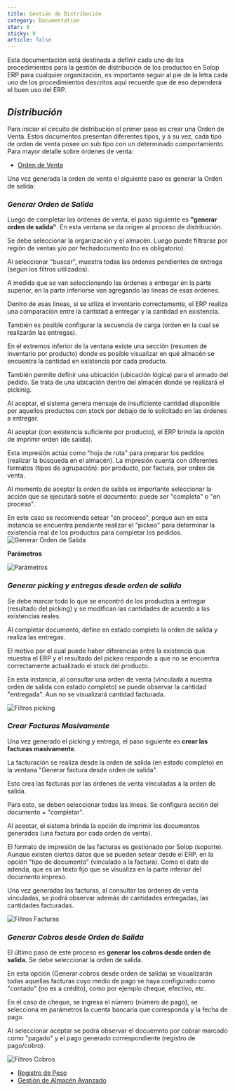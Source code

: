 ```yaml
---
title: Gestión de Distribución
category: Documentation
star: 9
sticky: 9
article: false
---
```


Esta documentación está destinada a definir cada uno de los procedimientos para la gestión de distribución de los productos en Solop ERP para cualquier organización, es importante seguir al pie de la letra cada uno de los procedimientos descritos aquí recuerde que de eso dependerá el buen uso del ERP.

## ***__Distribución__***


Para iniciar el circuito de distribución el primer paso es crear una Orden de Venta.
Estos documentos presentan diferentes tipos, y a su vez, cada tipo de orden de venta posee un sub tipo con un determinado comportamiento.
Para mayor detalle sobre órdenes de venta:

- [Orden de Venta](order)

Una vez generada la orden de venta el siguiente paso es generar la Orden de salida:

### ***__Generar Orden de Salida__***


Luego de completar las órdenes de venta, el paso siguiente es **"generar orden de salida"**. En esta ventana se da origen al proceso de distribución.

Se debe seleccionar la organización y el almacén. Luego puede filtrarse por región de ventas y/o por fechadocumento (no es obligatorio).

Al seleccionar "buscar", muestra todas las órdenes pendientes de entrega (según los filtros utilizados).

A medida que se van seleccionando las órdenes a entregar en la parte superior, en la parte inferiorse van agregando las líneas de esas órdenes.

Dentro de esas líneas, si se utliza el inventario correctamente, el ERP realiza una comparación entre la cantidad a entregar y la cantidad en existencia.

También es posible configurar la secuencia de carga (orden en la cual se realizarán las entregas).

En el extremos inferior de la ventana existe una sección (resumen de inventario por producto) donde es posible visualizar en qué almacén se encuentra la cantidad en existencia por cada producto.

También permite definir una ubicación (ubicación lógica) para el armado del pedido. Se trata de una ubicación dentro del almacén donde se realizará el pickinig.

Al aceptar, el sistema genera mensaje de insuficiente cantidad disponible por aquellos productos con stock por debajo de lo solicitado en las órdenes a entregar.

Al aceptar (con existencia suficiente por producto), el ERP brinda la opción de imprimir orden (de salida).

Esta impresión actúa como "hoja de ruta" para preparar los pedidos (realizar la búsqueda en el almacén).
La impresión cuenta con diferentes formatos (tipos de agrupación): por producto, por factura, por orden de venta.

Al momento de aceptar la orden de salida es importante seleccionar la acción que se ejecutará sobre el documento: puede ser "completo" o "en proceso".

En este caso se recomienda setear "en proceso", porque aun en esta instancia se encuentra pendiente realizar el "pickeo" para determinar la existencia real de los productos para completar los pedidos.
![Generar Orden de Salida](/assets/img/docs/distribution-management/dim-distribution-image23.png)

**Parámetros**

![Parámetros](/assets/img/docs/distribution-management/dim-distribution-image24.png)

### ***__Generar picking y entregas desde orden de salida__***


Se debe marcar todo lo que se encontró de los productos a entregar (resultado del picking) y se modifican las cantidades de acuerdo a las existencias reales.

Al completar documento, define en estado completo la orden de salida y realiza las entregas.

El motivo por el cual puede haber diferencias entre la existencia que muestra el ERP y el resultado del pickeo responde a que no se encuentra correctamente actualizado el stock del producto.

En esta instancia, al consultar una orden de venta (vinculada a nuestra orden de salida con estado completo) se puede observar la cantidad "entregada". Aun no se visualizará cantidad facturada.

![Filtros picking](/assets/img/docs/distribution-management/dim-distribution-image25.png)

### ***__Crear Facturas Masivamente__***


Una vez generado el picking y entrega, el paso siguiente es **crear las facturas masivamente**.

La facturación se realiza desde la orden de salida (en estado completo) en la ventana "Generar factura desde orden de salida".

Esto crea las facturas por las órdenes de venta vinculadas a la orden de salida.

Para esto, se deben seleccionar todas las líneas. Se configura acción del documento = "completar".

Al aceotar, el sistema brinda la opción de imprimir los documentos generados (una factura por cada orden de venta).

El formato de impresión de las facturas es gestionado por Solop (soporte). Aunque existen ciertos datos que se pueden setear desde el ERP, en la opción "tipo de documento" (vinculado a la factura). Como el dato de adenda, que es un texto fijo que se visualiza en la parte inferior del documento impreso.

Una vez generadas las facturas, al consultar las órdenes de venta vinculadas, se podrá observar además de cantidades entregadas, las cantidades facturadas.

![Filtros Facturas](/assets/img/docs/distribution-management/dim-distribution-image26.png)

### ***__Generar Cobros desde Orden de Salida__***


El último paso de este proceso es **generar los cobros desde orden de salida.**  Se debe seleccionar la orden de salida.

En esta opción (Generar cobros desde orden de salida) se visualizarán todas aquellas facturas cuyo medio de pago se haya configurado como "contado" (no es a crédito), como por ejemplo cheque, efectivo, etc.

En el caso de cheque, se ingresa el número (número de pago), se selecciona en parámetros la cuenta bancaria que corresponda y la fecha de pago.

Al seleccionar aceptar se podrá observar el docuemnto por cobrar marcado como "pagado" y el pago generado correspondiente (registro de pago/cobro).

![Filtros Cobros](/assets/img/docs/distribution-management/dim-distribution-image27.png)

- [Registro de Peso](weight)
- [Gestión de Almacén Avanzado](warehouse-management)

